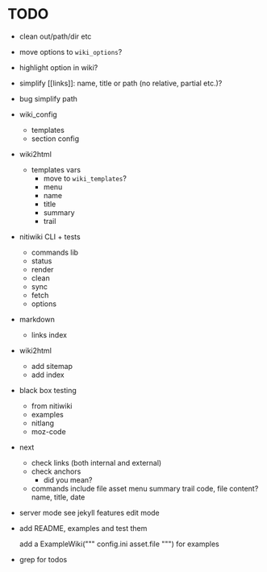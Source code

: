 # TODO

* clean out/path/dir etc
* move options to `wiki_options`?
* highlight option in wiki?
* simplify [[links]]: name, title or path (no relative, partial etc.)?

* bug simplify path

* wiki_config
	* templates
	* section config

* wiki2html
	* templates vars
		- move to `wiki_templates`?
		- menu
		- name
		- title
		- summary
		- trail

* nitiwiki CLI + tests
	* commands lib
	* status
	* render
	* clean
	* sync
	* fetch
	* options

* markdown
	* links index

* wiki2html
	* add sitemap
	* add index

* black box testing
	* from nitiwiki
	* examples
	* nitlang
	* moz-code

* next
	* check links (both internal and external)
	* check anchors
		* did you mean?
	* commands
		include file
		asset
		menu
		summary
		trail
		code, file content?
		name, title, date

* server mode
	see jekyll features
	edit mode

* add README, examples and test them

	add a ExampleWiki("""
		config.ini
		asset.file
	""") for examples

* grep for todos
